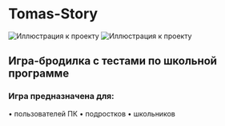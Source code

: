 # Tomas-Story
![Иллюстрация к проекту](https://img.shields.io/github/issues-closed-raw/icnhndl/Thomas-Story)
![Иллюстрация к проекту](https://img.shields.io/github/issues-closed/icnhndl/Thomas-Story)

## Игра-бродилка с тестами по школьной программе ##
### Игра предназначена для: ###
• пользователей ПК
• подростков
• школьников
